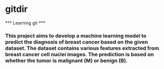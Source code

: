 # gitdir
*** Learning git ***

### This project aims to develop a machine learning model to predict the diagnosis of breast cancer based on the given dataset. The dataset contains various features extracted from breast cancer cell nuclei images. The prediction is based on whether the tumor is malignant (M) or benign (B).
